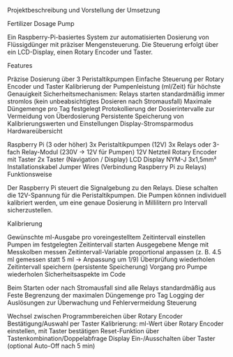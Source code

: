 Projektbeschreibung und Vorstellung der Umsetzung

Fertilizer Dosage Pump

Ein Raspberry-Pi-basiertes System zur automatisierten Dosierung von Flüssigdünger mit präziser Mengensteuerung. Die Steuerung erfolgt über ein LCD-Display, einen Rotary Encoder und Taster.

Features

Präzise Dosierung über 3 Peristaltikpumpen
Einfache Steuerung per Rotary Encoder und Taster
Kalibrierung der Pumpenleistung (ml/Zeit) für höchste Genauigkeit
Sicherheitsmechanismen:
Relays starten standardmäßig immer stromlos (kein unbeabsichtigtes Dosieren nach Stromausfall)
Maximale Düngemenge pro Tag festgelegt
Protokollierung der Dosierintervalle zur Vermeidung von Überdosierung
Persistente Speicherung von Kalibrierungswerten und Einstellungen
Display-Stromsparmodus
Hardwareübersicht

Raspberry Pi (3 oder höher)
3x Peristaltikpumpen (12V)
3x Relays oder 3-fach Relay-Modul (230V -> 12V für Pumpen)
12V Netzteil
Rotary Encoder mit Taster
2x Taster (Navigation / Display)
LCD Display
NYM-J 3x1,5mm² Installationskabel
Jumper Wires (Verbindung Raspberry Pi zu Relays)
Funktionsweise

Der Raspberry Pi steuert die Signalgebung zu den Relays. Diese schalten die 12V-Spannung für die Peristaltikpumpen. Die Pumpen können individuell kalibriert werden, um eine genaue Dosierung in Millilitern pro Intervall sicherzustellen.

Kalibrierung

Gewünschte ml-Ausgabe pro voreingestelltem Zeitintervall einstellen
Pumpen im festgelegten Zeitintervall starten
Ausgegebene Menge mit Messkolben messen
Zeitintervall-Variable proportional anpassen (z. B. 4.5 ml gemessen statt 5 ml → Anpassung um 1/9)
Überprüfung wiederholen
Zeitintervall speichern (persistente Speicherung)
Vorgang pro Pumpe wiederholen
Sicherheitsaspekte im Code

Beim Starten oder nach Stromausfall sind alle Relays standardmäßig aus
Feste Begrenzung der maximalen Düngemenge pro Tag
Logging der Auslösungen zur Überwachung und Fehlervermeidung
Steuerung

Wechsel zwischen Programmbereichen über Rotary Encoder
Bestätigung/Auswahl per Taster
Kalibrierung: ml-Wert über Rotary Encoder einstellen, mit Taster bestätigen
Reset-Funktion über Tastenkombination/Doppelabfrage
Display Ein-/Ausschalten über Taster (optional Auto-Off nach 5 min)
